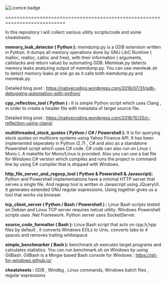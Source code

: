 <td><img src="https://img.shields.io/badge/LICENCE-PUBLIC%20DOMAIN-green.svg" alt="Licence badge"></td>

===========================================================================

In this repository I will collect various utility scripts/code and some cheatsheets.

**memory_leak_detector ( Python ):** memdump.py is a GDB extension written in Python. It dumps all memory operations done by GNU LibC Runtime ( malloc, realloc, calloc and free),
with their information ( arguments, callstacks and return value) by automating GDB. Memleak.py detects memory leaks analyzing output
of memdump.py. You can use memleak.sh to detect memory leaks at one go as it calls both memdump.py and memleak.py.

Detailed blog post : https://nativecoding.wordpress.com/2016/07/31/gdb-debugging-automation-with-python/

**cpp_reflection_tool ( Python ) :** It is  simple Python script which uses Clang , in order to create a header file
with metadata of target source file.

Detailed blog post : https://nativecoding.wordpress.com/2016/10/25/c-reflection-using-clang/

**multithreaded_stock_quotes ( Python / C# / Powershell ):** It is for querying stock quotes on multicore systems using Yahoo Finance API. It has been implemented seperately in Python (2.7) , C# and also as a standalone Powershell script which uses C# code. C# code can also run on Linux ( Mono ). A makefile for Mono/Linux is provided. Also you can use a bat file for Windows C# version which compiles and runs the project in command line by using C# compiler that is shipped with Windows.

**http_file_server_and_regexp_tool ( Python & Powershell & Javascript):** Python and Powershell implementations have a minimal HTTP server that serves a single file. And regexp tool is written in Javascript using JQueryUI. It generates extended GNU regular expressions. Using together gives us a tool that works via browser.

**tcp_client_server ( Python / Bash / Powershell ) :** Linux Bash scripts tested on Debian and Linux TCP server requires netcat utility. Windows Powershell scripts uses .Net Framework. Python server uses SocketServer.

**source_code_formatter ( Bash ):** Linux Bash script that acts on cpp,h,hpp files by default , it converts Windows EOLs to Unix, converts tabs to 4 spaces and removes trailing whitespace

**simple_benchmarker ( Bash ):** benchmark.sh executes target programs and calculates statistics. You can run benchmark.sh on Windows by using GitBash. GitBash is a Mingw based Bash console for Windows : https://git-for-windows.github.io/

**cheatsheets :** GDB ,  Windbg , Linux commands, Windows batch files , regular expressions